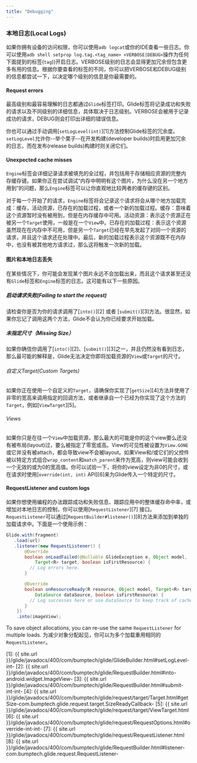 ```yaml
---
title: "Debugging"
---
```


### 本地日志(Local Logs)
如果你拥有设备的访问权限，你可以使用``adb logcat``或你的IDE查看一些日志。你可以使用``adb shell setprop log.tag.<tag_name> <VERBOSE|DEBUG>``操作为任何下面提到的标签(`tag`))开启日志。VERBOSE级别的日志会显得更加冗余但包含更多有用的信息。根据你要查看的标签的不同，你可以把VERBOSE和DEBUG级别的信息都尝试一下，以决定哪个级别的信息是你最需要的。

#### Request errors
最高级别和最容易理解的日志都通过``Glide``标签打印。Glide标签将记录成功和失败的请求以及不同级别的详细信息，具体取决于日志级别。VERBOSE会被用于记录成功的请求，DEBUG则会打印出详细的错误信息。

你也可以通过手动调用[``setLogLevel(int)``][1]方法控制Glide标签的冗余度。``setLogLevel``允许你--举个栗子--在开发构建(developer builds)时启用更加冗余的日志，而在发布(release builds)构建时则关闭它们。

#### Unexpected cache misses
``Engine``标签会详细记录请求被填充的全过程，并包括用于存储相应资源的完整内存缓存键。如果你正在尝试调试“内存中明明有这个图片，为什么没在另一个地方用到”的问题，那么``Engine``标签可以让你直观地比较两者的缓存键的区别。

对于每一个开始了的请求，``Engine``标签将会记录这个请求将会从哪个地方加载完成：缓存，活动资源，已存在的加载过程，或者一个新的加载过程。缓存：意味着这个资源暂时没有被用到，但是在内存缓存中可用。活动资源：表示这个资源正在被另一个``Target``使用，一般是在一个``View``中。已存在的加载过程：表示这个资源虽然现在在内存中不可用，但是另一个``Target``已经在早先发起了对同一个资源的请求，并且这个请求还在处理中。最后，新的加载过程表示这个资源既不在内存中，也没有被其他地方请求过，那么这将触发一次新的加载。

#### 图片和本地日志丢失
在某些情况下，你可能会发现某个图片永远不会加载出来，而且这个请求甚至还没有``Glide``标签和``Engine``标签的日志。这可能有以下一些原因。


##### 启动请求失败(Failing to start the request)
请检查你是否为你的请求调用了[``into()``][2] 或者 [``submit()``][3]方法。很显然，如果你忘记了调用这两个方法，Glide不会认为你已经要求开始加载。

##### 未指定尺寸（Missing Size）
如果你确信你调用了[``into()``][2]、[``submit()``][3]之一，并且仍然没有看到日志，那么最可能的解释是，Glide无法决定你即将加载资源的``View``或``Target``的尺寸。

###### 自定义Target(Custom Targets)
如果你正在使用一个自定义的``Target``，请确保你实现了[``getSize``][4]方法并使用了非零的宽高来调用指定的回调方法，或者继承自一个已经为你实现了这个方法的``Target``，例如[``ViewTarget``][5]。

###### Views
如果你只是在往一个``View``中加载资源，那么最大的可能是你的这个view要么还没有被布局(layout)过，要么被指定了零宽或高。View的可见性被设置为``View.GONE``或它并没有被attach，都会导致view不会被layout。如果View和/或它们的父控件被以特定方式组合`wrap_content`和`match_parent`来作为宽高，则view可能会收到一个无效的或为0的宽高值。你可以试验一下，将你的view设定为非0的尺寸，或在请求时使用[``override(int, int)`` API][6]来为Glide传入一个特定的尺寸。

#### RequestListener and custom logs
如果你想使用编程的办法跟踪成功和失败信息、跟踪应用中的整体缓存命中率，或增加对本地日志的控制，你可以使用[``RequestListener``][7] 接口。``RequestListener``可以通过[``RequestBuilder#listener()``][8]方法来添加到单独的加载请求中。下面是一个使用示例：

```java
Glide.with(fragment)
   .load(url)
   .listener(new RequestListener() {
       @Override
       boolean onLoadFailed(@Nullable GlideException e, Object model,
           Target<R> target, boolean isFirstResource) {
         // Log errors here.
       }

       @Override
       boolean onResourceReady(R resource, Object model, Target<R> target,
           DataSource dataSource, boolean isFirstResource) {
         // Log successes here or use DataSource to keep track of cache hits and misses.
       }
    })
    .into(imageView);
```

To save object allocations, you can re-use the same ``RequestListener`` for multiple loads.
为减少对象分配起见，你可以为多个加载重用相同的``RequestListener``。


[1]: {{ site.url }}/glide/javadocs/400/com/bumptech/glide/GlideBuilder.html#setLogLevel-int-
[2]: {{ site.url }}/glide/javadocs/400/com/bumptech/glide/RequestBuilder.html#into-android.widget.ImageView-
[3]: {{ site.url }}/glide/javadocs/400/com/bumptech/glide/RequestBuilder.html#submit-int-int-
[4]: {{ site.url }}/glide/javadocs/400/com/bumptech/glide/request/target/Target.html#getSize-com.bumptech.glide.request.target.SizeReadyCallback-
[5]: {{ site.url }}/glide/javadocs/400/com/bumptech/glide/request/target/ViewTarget.html
[6]: {{ site.url }}/glide/javadocs/400/com/bumptech/glide/request/RequestOptions.html#override-int-int-
[7]: {{ site.url }}/glide/javadocs/400/com/bumptech/glide/request/RequestListener.html
[8]: {{ site.url }}/glide/javadocs/400/com/bumptech/glide/RequestBuilder.html#listener-com.bumptech.glide.request.RequestListener-
